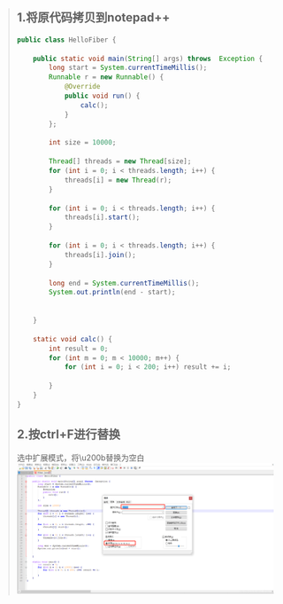 > ## 1.将原代码拷贝到notepad++
>
> ```java
> public class HelloFiber {
> 
>     public static void main(String[] args) throws  Exception {
>         long start = System.currentTimeMillis();
>         Runnable r = new Runnable() {
>             @Override
>             public void run() {
>                 calc();
>             }
>         };
> 
>         int size = 10000;
> 
>         Thread[] threads = new Thread[size];
>         for (int i = 0; i < threads.length; i++) {
>             threads[i] = new Thread(r);
>         }
> 
>         for (int i = 0; i < threads.length; i++) {
>             threads[i].start();
>         }
> 
>         for (int i = 0; i < threads.length; i++) {
>             threads[i].join();
>         }
> 
>         long end = System.currentTimeMillis();
>         System.out.println(end - start);
> 
> 
>     }
> 
>     static void calc() {
>         int result = 0;
>         for (int m = 0; m < 10000; m++) {
>             for (int i = 0; i < 200; i++) result += i;
> 
>         }
>     }
> }
> ```
> ## 2.按ctrl+F进行替换
> 选中扩展模式，将\u200b替换为空白
> ![在这里插入图片描述](1.解决java非法字符问题.assets/20210603185035729.png)
